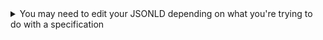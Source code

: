 <details>
  <summary>You may need to edit your JSONLD depending on what you're trying to do with a specification</summary>
  
  <details>
    <summary> If your JSONLD has been saved locally</summary>
      
  - If you downloaded your json, open it in a simple text editor like notepad
  - text editors like Sublime, Brackets, will also work and provide a nicer editing experience
  </details>
  
  <details>
    <summary> If your JSONLD has been saved to GitHub</summary>
  
  - Navigate to the file in your repo on github and click on it
  - Click on the `edit` icon in github  
  </details>
  
  <details>
    <summary> Edits needed when creating a new type specification</summary>
  
  - Since types do not have marginality/cardinality constraints, you'll need to delete the entire `$validation`
    - {% include_relative remove_validation.md  %} 
  </details>
  
  <details>
    <summary> Edits needed when updating an existing type specification</summary>
    
  - Since types do not have marginality/cardinality constraints, you'll need to delete the entire `$validation`
    - {% include_relative remove_validation.md  %}
  - Since this JSONLD schema is meant to REPLACE a previous version rather than be a child of the previous version, you'll need to update the parent class
    - {% include_relative change_parent_class.md %} 
  </details>  
  
  <details>
    <summary> Edits needed when creating a new profile specification</summary>
  
  - The DDE was originally designed for deriving profile-like specifications from schema.org; hence, editing the JSONLD for a new profile specification is usually not necessary with some exceptions (see other common manual edits)
  </details>
  
  <details>
    <summary> Edits needed when updating an existing profile specification</summary>
    
  - Since this JSONLD schema is meant to REPLACE a previous version rather than be a child of the previous version, you'll need to update the parent class
    - {% include_relative change_parent_class.md %} 
  </details>   
  
  
  <details>
    <summary> Other common manual edits</summary>
    
  - Using external vocabularies as properties (not property values)
    - 
  </details>   
    
</details>
  
